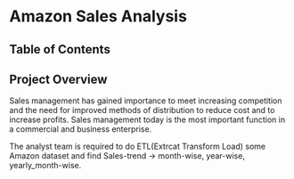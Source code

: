 # Amazon Sales Analysis
## Table of Contents

## Project Overview
 Sales management has gained importance to meet increasing competition and the need for improved methods of distribution to reduce cost and to increase profits. Sales management today is the most important function in a commercial and business enterprise.  
 
 The analyst team is required to do ETL(Extrcat Transform Load) some Amazon dataset and find Sales-trend -> month-wise, year-wise, yearly_month-wise.

